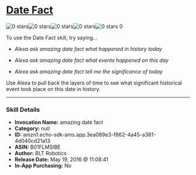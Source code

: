 # [Date Fact](http://alexa.amazon.com/#skills/amzn1.echo-sdk-ams.app.3ea089e3-f862-4a45-a381-4d040cd21a13)
![0 stars](../../images/ic_star_border_black_18dp_1x.png)![0 stars](../../images/ic_star_border_black_18dp_1x.png)![0 stars](../../images/ic_star_border_black_18dp_1x.png)![0 stars](../../images/ic_star_border_black_18dp_1x.png)![0 stars](../../images/ic_star_border_black_18dp_1x.png) 0

To use the Date Fact skill, try saying...

* *Alexa ask amazing date fact what happened in history today*

* *Alexa ask amazing date fact what events happened on this day*

* *Alexa ask amazing date fact tell me the significance of today*

Use Alexa to pull back the layers of time to see what significant historical event took place on this date in history.

***

### Skill Details

* **Invocation Name:** amazing date fact
* **Category:** null
* **ID:** amzn1.echo-sdk-ams.app.3ea089e3-f862-4a45-a381-4d040cd21a13
* **ASIN:** B01FLMSIBE
* **Author:** BLT Robotics
* **Release Date:** May 19, 2016 @ 11:08:41
* **In-App Purchasing:** No
